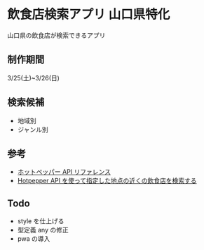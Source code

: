 # 飲食店検索アプリ 山口県特化

山口県の飲食店が検索できるアプリ

## 制作期間

3/25(土)~3/26(日)

## 検索候補

- 地域別
- ジャンル別

## 参考

- [ホットペッパー API リファレンス](https://webservice.recruit.co.jp/doc/hotpepper/reference.html)
- [Hotpepper API を使って指定した地点の近くの飲食店を検索する](https://coffee-nominagara.com/hotpepper-api)

## Todo

- style を仕上げる
- 型定義 any の修正
- pwa の導入
